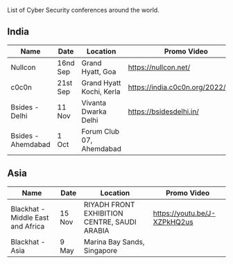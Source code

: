 List of Cyber Security conferences around the world.

## India

| Name               | Date     | Location                 | Promo Video                       |
| ------------------ | -------- | ------------------------ | --------------------------------- |
| Nullcon            | 16nd Sep | Grand Hyatt, Goa         | https://nullcon.net/              |
| c0c0n              | 21st Sep | Grand Hyatt Kochi, Kerla | https://india.c0c0n.org/2022/home |
| Bsides - Delhi     | 11 Nov   | Vivanta Dwarka Delhi     | https://bsidesdelhi.in/           |
| Bsides - Ahemdabad | 1 Oct    | Forum Club 07, Ahemdabad |                                   |

## Asia

| Name                              | Date   | Location                                     | Promo Video                  |
| --------------------------------- | ------ | -------------------------------------------- | ---------------------------- |
| Blackhat - Middle East and Africa | 15 Nov | RIYADH FRONT EXHIBITION CENTRE, SAUDI ARABIA | https://youtu.be/J-XZPkHQ2us |
| Blackhat - Asia                   | 9 May  | Marina Bay Sands, Singapore                  |                              |
